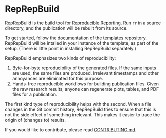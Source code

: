 # RepRepBuild

RepRepBuild is the build tool for [Reproducible Reporting](https://github.com/reproducible-reporting).
Run `rr` in a source directory, and the publication will be rebuilt from its source.

To get started, follow the [documentation](https://github.com/reproducible-reporting/templates/blob/main/DOCUMENTATION.md) of the [templates](https://github.com/reproducible-reporting/templates) repository.
RepRepBuild will be intalled in your instance of the template, as part of the setup.
(There is little point in installing RepRepBuild separately.)

RepRepBuild emphasizes two kinds of reproducibility:

1. Byte-for-byte reproducibility of the generated files.
   If the same inputs are used, the same files are produced.
   Irrelevant timestamps and other annoyances are eliminated for this purpose.
2. Hands-free reproducible workflows for building publication files.
   Given the raw research results, anyone can regenerate
   plots, tables, and PDF files for a publication.

The first kind type of reproducibility helps with the second.
When a file changes in the Git commit history,
RepRepBuild tries to ensure that this is not the side effect of something irrelevant.
This makes it easier to trace the origin of (changes to) results.

If you would like to contribute, please read [CONTRIBUTING.md](https://github.com/reproducible-reporting/.github/blob/main/CONTRIBUTING.md).
